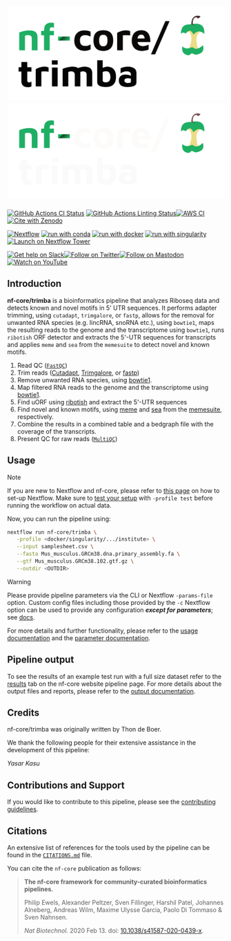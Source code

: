 # ![nf-core/trimba](docs/images/nf-core-trimba_logo_light.png#gh-light-mode-only) ![nf-core/trimba](docs/images/nf-core-trimba_logo_dark.png#gh-dark-mode-only)

[![GitHub Actions CI Status](https://github.com/nf-core/trimba/workflows/nf-core%20CI/badge.svg)](https://github.com/nf-core/trimba/actions?query=workflow%3A%22nf-core+CI%22)
[![GitHub Actions Linting Status](https://github.com/nf-core/trimba/workflows/nf-core%20linting/badge.svg)](https://github.com/nf-core/trimba/actions?query=workflow%3A%22nf-core+linting%22)[![AWS CI](https://img.shields.io/badge/CI%20tests-full%20size-FF9900?labelColor=000000&logo=Amazon%20AWS)](https://nf-co.re/trimba/results)[![Cite with Zenodo](http://img.shields.io/badge/DOI-10.5281/zenodo.XXXXXXX-1073c8?labelColor=000000)](https://doi.org/10.5281/zenodo.XXXXXXX)

[![Nextflow](https://img.shields.io/badge/nextflow%20DSL2-%E2%89%A523.04.0-23aa62.svg)](https://www.nextflow.io/)
[![run with conda](http://img.shields.io/badge/run%20with-conda-3EB049?labelColor=000000&logo=anaconda)](https://docs.conda.io/en/latest/)
[![run with docker](https://img.shields.io/badge/run%20with-docker-0db7ed?labelColor=000000&logo=docker)](https://www.docker.com/)
[![run with singularity](https://img.shields.io/badge/run%20with-singularity-1d355c.svg?labelColor=000000)](https://sylabs.io/docs/)
[![Launch on Nextflow Tower](https://img.shields.io/badge/Launch%20%F0%9F%9A%80-Nextflow%20Tower-%234256e7)](https://tower.nf/launch?pipeline=https://github.com/nf-core/trimba)

[![Get help on Slack](http://img.shields.io/badge/slack-nf--core%20%23trimba-4A154B?labelColor=000000&logo=slack)](https://nfcore.slack.com/channels/trimba)[![Follow on Twitter](http://img.shields.io/badge/twitter-%40nf__core-1DA1F2?labelColor=000000&logo=twitter)](https://twitter.com/nf_core)[![Follow on Mastodon](https://img.shields.io/badge/mastodon-nf__core-6364ff?labelColor=FFFFFF&logo=mastodon)](https://mstdn.science/@nf_core)[![Watch on YouTube](http://img.shields.io/badge/youtube-nf--core-FF0000?labelColor=000000&logo=youtube)](https://www.youtube.com/c/nf-core)

## Introduction

**nf-core/trimba** is a bioinformatics pipeline that analyzes Riboseq data and detects known and novel motifs in 5' UTR sequences. It performs adapter trimming, using `cutadapt`, `trimgalore`, or `fastp`, allows for the removal for unwanted RNA species (e.g. lincRNA, snoRNA etc.), using `bowtie1`, maps the resulting reads to the genome and the transcriptome using `bowtie1`, runs `ribotish` ORF detector and extracts the 5'-UTR sequences for transcripts and applies `meme` and `sea` from the `memesuite` to detect novel and known motifs.


<!-- TODO nf-core: Include a figure that guides the user through the major workflow steps. Many nf-core
     workflows use the "tube map" design for that. See https://nf-co.re/docs/contributing/design_guidelines#examples for examples.   -->
<!-- TODO nf-core: Fill in short bullet-pointed list of the default steps in the pipeline -->

1. Read QC ([`FastQC`](https://www.bioinformatics.babraham.ac.uk/projects/fastqc/))
1. Trim reads ([Cutadapt](https://cutadapt.readthedocs.io/en/stable/index.html), [Trimgalore](https://github.com/FelixKrueger/TrimGalore/blob/master/Docs/Trim_Galore_User_Guide.md), or [fastp](https://github.com/OpenGene/fastp))
1. Remove unwanted RNA species, using [bowtie1]().
1. Map filtered RNA reads to the genome and the transcriptome using [bowtie1]().
1. Find uORF using [ribotish]() and extract the 5'-UTR sequences
1. Find novel and known motifs, using [meme]() and [sea]() from the [memesuite](), respectively.
1. Combine the results in a combined table and a bedgraph file with the coverage of the transcripts.
1. Present QC for raw reads ([`MultiQC`](http://multiqc.info/))

## Usage

> [!NOTE]
> If you are new to Nextflow and nf-core, please refer to [this page](https://nf-co.re/docs/usage/installation) on how to set-up Nextflow. Make sure to [test your setup](https://nf-co.re/docs/usage/introduction#how-to-run-a-pipeline) with `-profile test` before running the workflow on actual data.

<!-- TODO nf-core: Describe the minimum required steps to execute the pipeline, e.g. how to prepare samplesheets.
     Explain what rows and columns represent. For instance (please edit as appropriate):

First, prepare a samplesheet with your input data that looks as follows:

`samplesheet.csv`:

```csv
sample,fastq_1,fastq_2
CONTROL_REP1,AEG588A1_S1_L002_R1_001.fastq.gz,AEG588A1_S1_L002_R2_001.fastq.gz
```

Each row represents a fastq file (single-end) or a pair of fastq files (paired end).

-->

Now, you can run the pipeline using:

<!-- TODO nf-core: update the following command to include all required parameters for a minimal example -->

```bash
nextflow run nf-core/trimba \
   -profile <docker/singularity/.../institute> \
   --input samplesheet.csv \
   --fasta Mus_musculus.GRCm38.dna.primary_assembly.fa \
   --gtf Mus_musculus.GRCm38.102.gtf.gz \
   --outdir <OUTDIR>
```

> [!WARNING]
> Please provide pipeline parameters via the CLI or Nextflow `-params-file` option. Custom config files including those provided by the `-c` Nextflow option can be used to provide any configuration _**except for parameters**_;
> see [docs](https://nf-co.re/usage/configuration#custom-configuration-files).

For more details and further functionality, please refer to the [usage documentation](https://nf-co.re/trimba/usage) and the [parameter documentation](https://nf-co.re/trimba/parameters).

## Pipeline output

To see the results of an example test run with a full size dataset refer to the [results](https://nf-co.re/trimba/results) tab on the nf-core website pipeline page.
For more details about the output files and reports, please refer to the
[output documentation](https://nf-co.re/trimba/output).

## Credits

nf-core/trimba was originally written by Thon de Boer.

We thank the following people for their extensive assistance in the development of this pipeline:

_Yasar Kasu_

## Contributions and Support

If you would like to contribute to this pipeline, please see the [contributing guidelines](.github/CONTRIBUTING.md).


## Citations

<!-- TODO nf-core: Add citation for pipeline after first release. Uncomment lines below and update Zenodo doi and badge at the top of this file. -->
<!-- If you use nf-core/trimba for your analysis, please cite it using the following doi: [10.5281/zenodo.XXXXXX](https://doi.org/10.5281/zenodo.XXXXXX) -->

<!-- TODO nf-core: Add bibliography of tools and data used in your pipeline -->

An extensive list of references for the tools used by the pipeline can be found in the [`CITATIONS.md`](CITATIONS.md) file.

You can cite the `nf-core` publication as follows:

> **The nf-core framework for community-curated bioinformatics pipelines.**
>
> Philip Ewels, Alexander Peltzer, Sven Fillinger, Harshil Patel, Johannes Alneberg, Andreas Wilm, Maxime Ulysse Garcia, Paolo Di Tommaso & Sven Nahnsen.
>
> _Nat Biotechnol._ 2020 Feb 13. doi: [10.1038/s41587-020-0439-x](https://dx.doi.org/10.1038/s41587-020-0439-x).
